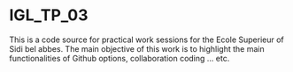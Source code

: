 # IGL_TP_03
This is a code source for practical work sessions for the Ecole Superieur of Sidi bel abbes.  The main objective of this work is to highlight the main functionalities of Github options, collaboration coding ... etc.
